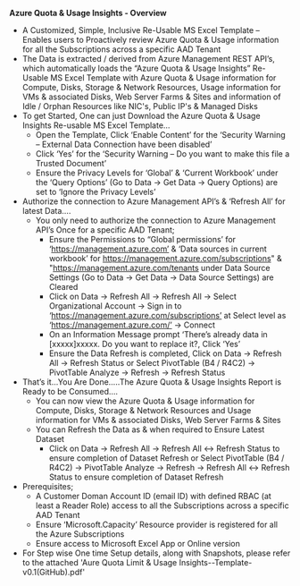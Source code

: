 **Azure Quota & Usage Insights - Overview**

* A Customized, Simple, Inclusive Re-Usable MS Excel Template – Enables users to Proactively review Azure Quota & Usage information for all the Subscriptions across a specific AAD Tenant
* The Data is extracted / derived from Azure Management REST API’s, which automatically loads the “Azure Quota & Usage Insights” Re-Usable MS Excel Template with Azure Quota & Usage information for Compute, Disks, Storage & Network Resources, Usage information for VMs & associated Disks, Web Server Farms & Sites and information of Idle / Orphan Resources like NIC's, Public IP's & Managed Disks
* To get Started, One can just Download the Azure Quota & Usage Insights Re-usable MS Excel Template…
  * Open the Template, Click ‘Enable Content’ for the ‘Security Warning – External Data Connection have been disabled’
  * Click ‘Yes’ for the ‘Security Warning – Do you want to make this file a Trusted Document’
  * Ensure the Privacy Levels for ‘Global’ & ‘Current Workbook’ under the ‘Query Options’ (Go to Data -> Get Data -> Query Options) are set to ‘Ignore the Privacy Levels’ 
* Authorize the connection to Azure Management API’s & ‘Refresh All’ for latest Data….
  * You only need to authorize the connection to Azure Management API’s Once for a specific AAD Tenant;
    * Ensure the Permissions to “Global permissions’ for ‘https://management.azure.com’ & ‘Data sources in current workbook’ for https://management.azure.com/subscriptions" & "https://management.azure.com/tenants under Data Source Settings (Go to Data -> Get Data -> Data Source Settings) are Cleared
    * Click on Data -> Refresh All -> Refresh All -> Select Organizational Account -> Sign in to ‘https://management.azure.com/subscriptions’ at Select level as ‘https://management.azure.com/’ -> Connect
    * On an Information Message prompt ‘There’s already data in [xxxxx]xxxxx. Do you want to replace it?, Click ‘Yes’ 
    * Ensure the Data Refresh is completed, Click on Data -> Refresh All -> Refresh Status or Select PivotTable (B4 / R4C2) -> PivotTable Analyze -> Refresh -> Refresh Status
* That’s it…You Are Done…..The Azure Quota & Usage Insights Report is Ready to be Consumed….
  * You can now view the Azure Quota & Usage information for Compute, Disks, Storage & Network Resources and Usage information for VMs & associated Disks, Web Server Farms & Sites
  * You can Refresh the Data as & when required to Ensure Latest Dataset
    * Click on Data -> Refresh All -> Refresh All <-> Refresh Status to ensure completion of Dataset Refresh or Select PivotTable (B4 / R4C2) -> PivotTable Analyze -> Refresh -> Refresh All <-> Refresh Status to ensure completion of Dataset Refresh
* Prerequisites;
  * A Customer Doman Account ID (email ID) with defined RBAC (at least a Reader Role) access to all the Subscriptions across a specific AAD Tenant
  * Ensure ‘Microsoft.Capacity’ Resource provider is registered for all the Azure Subscriptions
  * Ensure access to Microsoft Excel App or Online version
* For Step wise One time Setup details, along with Snapshots, please refer to the attached 'Aure Quota Limit & Usage Insights--Template-v0.1(GitHub).pdf'
